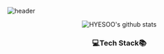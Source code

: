 ![header](https://capsule-render.vercel.app/api?type=wave&color=auto&height=300&section=header&text=HYESOO%20KIM&fontSize=90)

<div align=center>

![HYESOO's github stats](https://github-readme-stats.vercel.app/api?username=Hwater00&show_icons=true)

<h3>💻Tech Stack📚 </h3>

<!--
**Hwater00/Hwater00** is a ✨ _special_ ✨ repository because its `README.md` (this file) appears on your GitHub profile.

Here are some ideas to get you started:

- 🔭 I’m currently working on ...
- 🌱 I’m currently learning ...
- 👯 I’m looking to collaborate on ...
- 🤔 I’m looking for help with ...
- 💬 Ask me about ...
- 📫 How to reach me: ...
- 😄 Pronouns: ...
- ⚡ Fun fact: ...
-->
